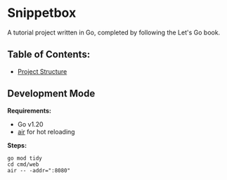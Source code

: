 # Snippetbox

A tutorial project written in Go, completed by following the Let's Go book.

## Table of Contents:

- [Project Structure](./docs/project-structure.md)

## Development Mode

**Requirements:**

- Go v1.20
- [air](https://github.com/cosmtrek/air) for hot reloading

**Steps:**

```
go mod tidy
cd cmd/web
air -- -addr=":8080"
```
